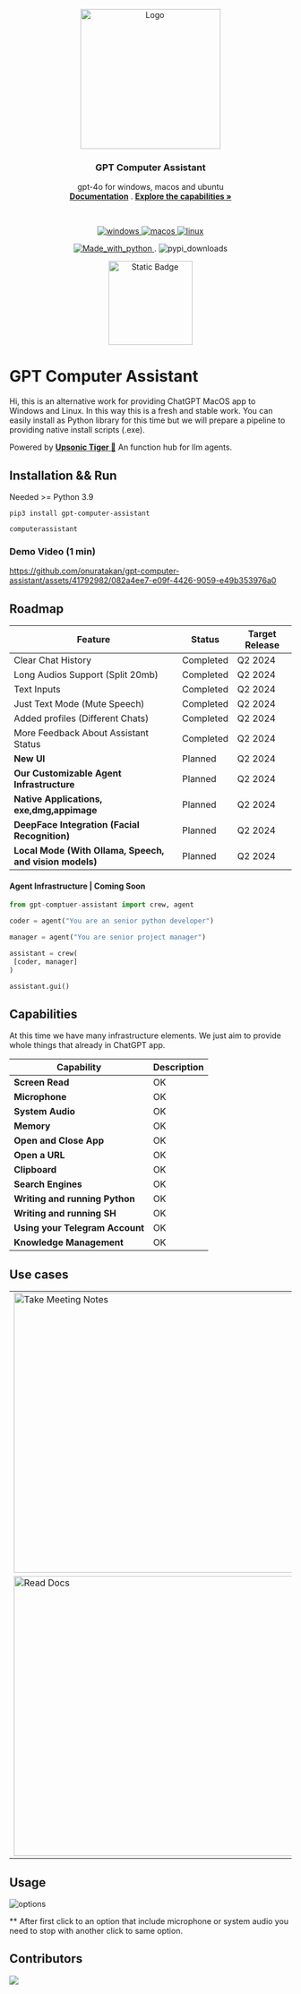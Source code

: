 <p align="center">
  <a href="#">
    <img src="https://github.com/onuratakan/gpt-computer-assistant/assets/41792982/176c8ddb-219e-444e-8782-1f8c37a92678" alt="Logo" width="250" >
  </a>

  <h3 align="center">GPT Computer Assistant</h3>

  <p align="center">
    gpt-4o for windows, macos and ubuntu
    <br />
   <a href="https://github.com/onuratakan/gpt-computer-assistant/wiki"><strong>Documentation</strong></a>
   .
    <a href="https://github.com/onuratakan/gpt-computer-assistant/#Capabilities"><strong>Explore the capabilities »</strong></a>
    <br />
    </p>
    <br>
    <p align="center">
     <a href="https://github.com/onuratakan/gpt-computer-assistant/wiki">
   <img src="https://img.shields.io/badge/Windows-0078D6?style=for-the-badge&logo=windows&logoColor=white" alt="windows">
   </a>
   <a href="https://github.com/onuratakan/gpt-computer-assistant/wiki">
   <img src="https://img.shields.io/badge/mac%20os-000000?style=for-the-badge&logo=apple&logoColor=white" alt="macos">
   </a>
    <a href="https://github.com/onuratakan/gpt-computer-assistant/wiki">
   <img src="https://img.shields.io/badge/Linux-FCC624?style=for-the-badge&logo=linux&logoColor=black" alt="linux">
   </a>
  <br> 

  </p>
  <p align="center">
  <a href="https://www.python.org/">
  <img src="https://img.shields.io/badge/Made%20with-Python-1f425f.svg" alt="Made_with_python">
  </a>
  .
  <img src="https://static.pepy.tech/personalized-badge/gpt-computer-assistant?period=total&units=international_system&left_color=grey&right_color=blue&left_text=PyPI%20Downloads" alt="pypi_downloads">
  </p>


  <p align="center">
   <a href="https://discord.gg/qApFmWMt8x"><img alt="Static Badge" src="https://img.shields.io/badge/Discord-Join?style=social&logo=discord" width=150></a>

  </p>



# GPT Computer Assistant
Hi, this is an alternative work for providing ChatGPT MacOS app to Windows and Linux. In this way this is a fresh and stable work. You can easily install as Python library for this time but we will prepare a pipeline to providing native install scripts (.exe).

Powered by <a href="https://github.com/Upsonic/Tiger"><strong>Upsonic Tiger 🐅</strong></a> An function hub for llm agents.

## Installation && Run
Needed >= Python 3.9
```console
pip3 install gpt-computer-assistant
```

```console
computerassistant
```



### Demo Video (1 min)



https://github.com/onuratakan/gpt-computer-assistant/assets/41792982/082a4ee7-e09f-4426-9059-e49b353976a0








## Roadmap

| Feature                         | Status       | Target Release |
|---------------------------------|--------------|----------------|
| Clear Chat History         | Completed    | Q2 2024        |
| Long Audios Support (Split 20mb)      | Completed    | Q2 2024        |
| Text Inputs               | Completed      | Q2 2024        |
| Just Text Mode (Mute Speech)           | Completed  | Q2 2024        |
| Added profiles (Different Chats)          | Completed    | Q2 2024        |
| More Feedback About Assistant Status                  | Completed    | Q2 2024        |
| **New UI**              | Planned      | Q2 2024        |
| **Our Customizable Agent Infrastructure**              | Planned      | Q2 2024        |
| **Native Applications, exe,dmg,appimage**              | Planned      | Q2 2024        |
| **DeepFace Integration (Facial Recognition)**                    | Planned  | Q2 2024        |
| **Local Mode (With Ollama, Speech, and vision models)**  | Planned  | Q2 2024        |


#### Agent Infrastructure | Coming Soon

```python
from gpt-comptuer-assistant import crew, agent

coder = agent("You are an senior python developer")

manager = agent("You are senior project manager")

assistant = crew(
 [coder, manager]
)

assistant.gui()
```




## Capabilities
At this time we have many infrastructure elements. We just aim to provide whole things that already in ChatGPT app.

| Capability                         | Description                      |
|------------------------------------|----------------------------------|
| **Screen Read**                    |            OK                    |
| **Microphone**                     |            OK                    |
| **System Audio**                  |            OK                    |
| **Memory**                         |            OK                    |
| **Open and Close App**             |            OK                    |
| **Open a URL**                     |            OK                    |
| **Clipboard**                       |            OK                    |
| **Search Engines**                 |            OK                    |
| **Writing and running Python**     |            OK                    |
| **Writing and running SH**    |            OK                    |
| **Using your Telegram Account**    |            OK                    |
| **Knowledge Management**           |            OK                    |




## Use cases

<table>
  <tr>
    <td><img src="https://github.com/onuratakan/gpt-computer-assistant/assets/41792982/b4a4f11e-5588-4656-b5d7-b612a9a2855b" alt="Take Meeting Notes" width="500"/></td>
    <td><img src="https://github.com/onuratakan/gpt-computer-assistant/assets/41792982/49eeac70-b33a-4ec4-8125-64127621ed62" alt="Daily Assistant" width="500"/></td>
  </tr>
  <tr>
    <td><img src="https://github.com/onuratakan/gpt-computer-assistant/assets/41792982/10b69a18-033c-4d81-8ac9-f4e3c65b59c3" alt="Read Docs" width="500"/></td>
    <td><img src="https://github.com/onuratakan/gpt-computer-assistant/assets/41792982/0f483bae-ffaf-4311-8653-c0dc64fb5ebe" alt="Coding Assistant" width="500"/></td>   

  </tr>
</table>


## Usage

![options](https://github.com/onuratakan/gpt-computer-assistant/assets/41792982/20972b1e-6d4f-4314-8470-f2fcf79b6e6d)



** After first click to an option that include microphone or system audio you need to stop with another click to same option.



## Contributors

<a href="https://github.com/onuratakan/gpt-computer-assistant/graphs/contributors">
  <img src="https://contrib.rocks/image?repo=onuratakan/gpt-computer-assistant" />
</a>

